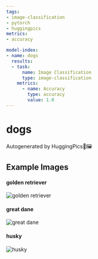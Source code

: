 ```yaml
---
tags:
- image-classification
- pytorch
- huggingpics
metrics:
- accuracy

model-index:
- name: dogs
  results:
  - task:
      name: Image Classification
      type: image-classification
    metrics:
      - name: Accuracy
        type: accuracy
        value: 1.0
---
```


# dogs

Autogenerated by HuggingPics🤗🖼️

## Example Images


#### golden retriever

![golden retriever](images/golden_retriever.jpg)

#### great dane

![great dane](images/great_dane.jpg)

#### husky

![husky](images/husky.jpg)